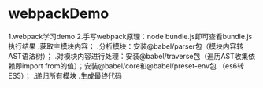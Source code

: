# webpackDemo
1.webpack学习demo
2.手写webpack原理：node bundle.js即可查看bundle.js执行结果
    .获取主模块内容；
    .分析模块：安装@babel/parser包（模块内容转AST语法树）；
    .对模块内容进行处理：安装@babel/traverse包（遍历AST收集依赖即import from的值）；安装@babel/core和@babel/preset-env包 （es6转ES5）；
    .递归所有模块
    .生成最终代码